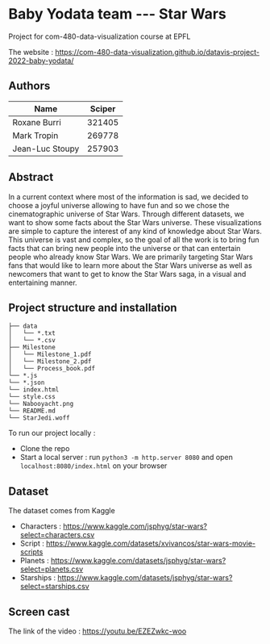 # Baby Yodata team --- Star Wars

Project for com-480-data-visualization course at EPFL

The website : https://com-480-data-visualization.github.io/datavis-project-2022-baby-yodata/


## Authors

| Name          | Sciper |
| -----------   | ----------- |
| Roxane Burri      | 321405       |
| Mark Tropin   | 269778        |
| Jean-Luc Stoupy | 257903      |


## Abstract

In a current context where most of the information is sad, we decided to choose a joyful universe allowing to have fun and so we chose the cinematographic universe of Star Wars.
Through different datasets, we want to show some facts about the Star Wars universe. These visualizations are simple to capture the interest of any kind of knowledge about Star Wars. This universe is vast and complex, so the goal of all the work is to bring fun facts that can bring new people into the universe or that can entertain people who already know Star Wars. We are primarily targeting Star Wars fans that would like to learn more about the Star Wars universe as well as newcomers that want to get to know the Star Wars saga, in a visual and entertaining manner.

## Project structure and installation

```
├── data
│   └── *.txt
│   └── *.csv
├── Milestone
│   └── Milestone_1.pdf
│   └── Milestone_2.pdf
│   └── Process_book.pdf
└── *.js
└── *.json
└── index.html
└── style.css
└── Nabooyacht.png
└── README.md
└── StarJedi.woff
```

To run our project locally :

- Clone the repo
- Start a local server : run `python3 -m http.server 8080` and open `localhost:8080/index.html` on your browser



## Dataset

The dataset comes from Kaggle

- Characters : https://www.kaggle.com/jsphyg/star-wars?select=characters.csv
- Script : https://www.kaggle.com/datasets/xvivancos/star-wars-movie-scripts
- Planets : https://www.kaggle.com/datasets/jsphyg/star-wars?select=planets.csv
- Starships : https://www.kaggle.com/datasets/jsphyg/star-wars?select=starships.csv


## Screen cast
The link of the video : https://youtu.be/EZEZwkc-woo
